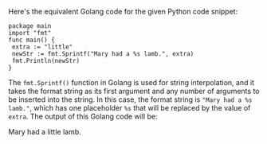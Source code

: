 Here's the equivalent Golang code for the given Python code snippet:
```
package main
import "fmt"
func main() {
 extra := "little"
 newStr := fmt.Sprintf("Mary had a %s lamb.", extra)
 fmt.Println(newStr)
}
```
The `fmt.Sprintf()` function in Golang is used for string interpolation, and it takes the format string as its first argument and any number of arguments to be inserted into the string. In this case, the format string is `"Mary had a %s lamb."`, which has one placeholder `%s` that will be replaced by the value of `extra`. The output of this Golang code will be:

Mary had a little lamb.

